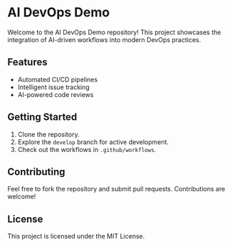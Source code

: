 # AI DevOps Demo

Welcome to the AI DevOps Demo repository! This project showcases the integration of AI-driven workflows into modern DevOps practices.

## Features
- Automated CI/CD pipelines
- Intelligent issue tracking
- AI-powered code reviews

## Getting Started
1. Clone the repository.
2. Explore the `develop` branch for active development.
3. Check out the workflows in `.github/workflows`.

## Contributing
Feel free to fork the repository and submit pull requests. Contributions are welcome!

## License
This project is licensed under the MIT License.